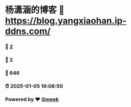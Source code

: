 # 杨潇涵的博客 :link: https://blog.yangxiaohan.ip-ddns.com/ 
### :page_facing_up: [2](https://blog.yangxiaohan.ip-ddns.com//tag.html) 
### :speech_balloon: 2 
### :hibiscus: 646 
### :alarm_clock: 2025-01-05 19:08:50 
### Powered by :heart: [Gmeek](https://github.com/Meekdai/Gmeek)

